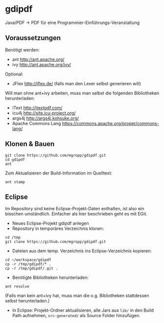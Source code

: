 gdipdf
======

Java/PDF → PDF für eine Programmier-Einführungs-Veranstaltung


Voraussetzungen
---------------
Benötigt werden:
 * ant http://ant.apache.org/
 * ivy http://ant.apache.org/ivy/

Optional:
 * JFlex http://jflex.de/ (falls man den Lexer selbst generieren will)


Will man ohne ant+ivy arbeiten, muss man selbst die folgenden
Bibliotheken herunterladen:
 * iText http://itextpdf.com/
 * icu4j http://site.icu-project.org/
 * args4j http://args4j.kohsuke.org/
 * Apache Commons Lang https://commons.apache.org/proper/commons-lang/

Klonen & Bauen
---------------
```
git clone https://github.com/mgropp/gdipdf.git
cd gdipdf
ant
```

Zum Aktualisieren der Build-Information im Quelltext:
```
ant stamp
```

Eclipse
-------
Im Repository sind keine Eclipse-Projekt-Daten enthalten, ist also ein
bisschen umständlich.
Einfacher als hier beschrieben geht es mit EGit.

 * Neues Eclipse-Projekt gdipdf anlegen
 * Repository in temporäres Verzeichnis klonen:
 
```
cd /tmp
git clone https://github.com/mgropp/gdipdf.git
```

 * Dateien aus dem temp. Verzeichnis ins Eclipse-Verzeichnis kopieren:

```
cd ~/workspace/gdipdf
cp -r /tmp/gdipdf/* .
cp -r /tmp/gdipdf/.git .
```

 * Benötigte Bibliotheken herunterladen:

```
ant resolve
```

(Falls man kein ant+ivy hat, muss man die o.g. Bibliotheken stattdessen
selbst herunterladen.)

* In Eclipse:
  Projekt-Ordner aktualisieren,
  alle Jars aus `lib/` in den Build Path aufnehmen,
  `src-generated/` als Source Folder hinzufügen.
